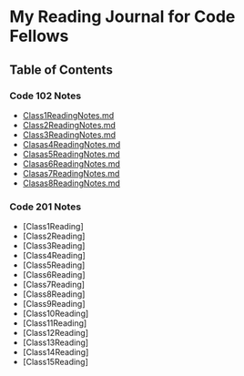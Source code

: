 # My Reading Journal for Code Fellows

## Table of Contents

### Code 102 Notes

* [Class1ReadingNotes.md](102/Class1ReadingNotes.md)
* [Class2ReadingNotes.md](102/Class2ReadingNotes.md)
* [Class3ReadingNotes.md](102/Class3ReadingNotes.md)
* [Clasas4ReadingNotes.md](102/Clasas4ReadingNotes.md)
* [Clasas5ReadingNotes.md](102/Clasas5ReadingNotes.md)
* [Clasas6ReadingNotes.md](102/Clasas6ReadingNotes.md)
* [Clasas7ReadingNotes.md](102/Clasas7ReadingNotes.md)
* [Clasas8ReadingNotes.md](102/Clasas8ReadingNotes.md)

### Code 201 Notes

* [Class1Reading]
* [Class2Reading]
* [Class3Reading]
* [Class4Reading]
* [Class5Reading]
* [Class6Reading]
* [Class7Reading]
* [Class8Reading]
* [Class9Reading]
* [Class10Reading]
* [Class11Reading]
* [Class12Reading]
* [Class13Reading]
* [Class14Reading]
* [Class15Reading]
